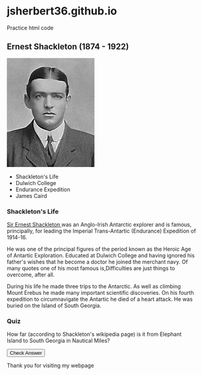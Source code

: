 # jsherbert36.github.io
Practice html code
<html>
<head>

</head>

<body>
<div id="wrapper">
<div id="header">
	<h2> Ernest Shackleton (1874 - 1922) </h2>
	<img src="shackletonicon.jpg" alt = "Ernest Shackleton at Dulwich College"/>
</div>

<div id="nav">
<div class="clearme"></div>
	<ul>
	<li> Shackleton's Life </li>
	<li> Dulwich College </li>
	<li> Endurance Expedition </li>
	<li> James Caird </li>
	</ul>
</div>

<h3> Shackleton's Life </h3>

<div id="container">

<p class ="snippet">
<a href="https://en.wikipedia.org/wiki/Ernest_Shackleton" target ="_blank"> Sir Ernest Shackleton </a> was an
 Anglo-Irish Antarctic explorer and is famous, principally, for leading the Imperial Trans-Antartic (Endurance) 
Expedition of 1914-16.
</p>
<p class ="snippet">
He was one of the principal figures of the period known as the Heroic Age of Antartic Exploration.
 Educated at Dulwich College and having ignored his father's wishes that he become a doctor he joined the merchant 
navy. Of many quotes one of his most famous is,<span class="myquote">Difficulties are just things to overcome, 
after all.</span> </p>
<p = class="snippet">
During his life he made three trips to the Antarctic. As well as climbing Mount Erebus he made many important
 scientific discoveries. On his fourth expedition to circumnavigate the Antartic he died of a heart attack. 
He was buried on the Island of South Georgia.
</p>
</div>
<div class="clearme"></div>
<div id="quiz">
<h3> Quiz </h3>
<p>How far (according to Shackleton's wikipedia page) is it from Elephant Island
to South Georgia in Nautical Miles?<span class="myquote" id="ans"><span/></p>
<p> <button onCLick='chk_ans()'>Check Answer</button></p>
</div>
<div id="footer">
Thank you for visiting my webpage
</div>
</div>

</body>

</html>
